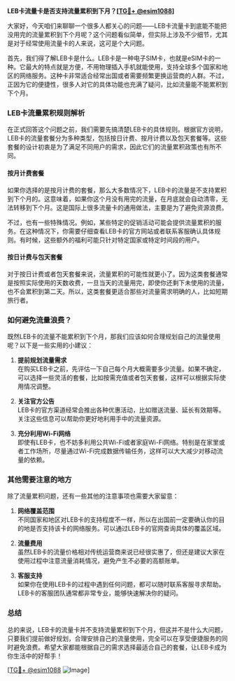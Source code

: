 **LEB卡流量卡是否支持流量累积到下月？[[TG💪+ @esim1088](https://t.me/s/esim1088)]**

大家好，今天咱们来聊聊一个很多人都关心的问题——LEB卡流量卡到底能不能把没用完的流量累积到下个月呢？这个问题看似简单，但实际上涉及不少细节，尤其是对于经常使用流量卡的人来说，这可是个大问题。

首先，我们得了解LEB卡是什么。LEB卡是一种电子SIM卡，也就是eSIM卡的一种。它最大的特点就是方便，不用物理插入手机就能使用，支持全球多个国家和地区的网络服务。这种卡非常适合经常出国或者需要频繁更换运营商的人群。不过，正因为它的便捷性，很多人对它的具体功能也充满了疑问，比如流量能不能累积到下个月。

### **LEB卡流量累积规则解析**

在正式回答这个问题之前，我们需要先搞清楚LEB卡的具体规则。根据官方说明，LEB卡的流量套餐分为多种类型，包括按日计费、按月计费以及包天套餐等。这些套餐的设计初衷是为了满足不同用户的需求，因此它们的流量累积政策也有所不同。

#### **按月计费套餐**
如果你选择的是按月计费的套餐，那么大多数情况下，LEB卡的流量是不支持累积到下个月的。这意味着，如果你这个月没有用完的流量，在月底就会自动清零，无法转移到下个月。这是国际上很多流量卡的通用做法，主要是为了避免资源浪费。

不过，也有一些特殊情况。例如，某些特定的促销活动可能会提供流量累积的服务。在这种情况下，你需要仔细查看LEB卡的官方网站或者联系客服确认具体规则。有时候，这些额外的福利可能只针对特定国家或特定时间段的用户。

#### **按日计费与包天套餐**
对于按日计费或者包天套餐来说，流量累积的可能性就更小了。因为这类套餐通常是按照实际使用的天数收费，一旦当天的流量用完，即使你还剩下未使用的流量，也不会累积到第二天。所以，这类套餐更适合那些对流量需求明确的人，比如短期旅行者。

### **如何避免流量浪费？**

既然LEB卡的流量不能累积到下个月，那我们应该如何合理规划自己的流量使用呢？以下是一些实用的小建议：

1. **提前规划流量需求**  
   在购买LEB卡之前，先评估一下自己每个月大概需要多少流量。如果不确定，可以选择一些灵活的套餐，比如按需充值或者包天套餐，这样可以根据实际使用情况调整。

2. **关注官方公告**  
   LEB卡的官方渠道经常会推出各种优惠活动，比如赠送流量、延长有效期等。关注这些信息可以帮助你更好地利用手中的流量资源。

3. **充分利用Wi-Fi网络**  
   即使有LEB卡，也不妨多利用公共Wi-Fi或者家庭Wi-Fi网络。特别是在家里或者工作场所，尽量通过Wi-Fi完成数据传输任务，这样可以大大减少对移动流量的依赖。

### **其他需要注意的地方**

除了流量累积问题，还有一些其他的注意事项也需要大家留意：

1. **网络覆盖范围**  
   不同国家和地区对LEB卡的支持程度不一样，所以在出国前一定要确认你的目的地是否支持该卡的网络服务。可以通过LEB卡的官网查询具体的覆盖区域。

2. **流量费用**  
   虽然LEB卡的流量价格相对传统运营商来说已经很实惠了，但还是建议大家在使用过程中注意流量消耗情况，避免产生不必要的高额账单。

3. **客服支持**  
   如果你在使用LEB卡的过程中遇到任何问题，都可以随时联系客服寻求帮助。LEB卡的客服团队通常都非常专业，能够快速解决你的疑问。

### **总结**

总的来说，LEB卡的流量卡并不支持流量累积到下个月，但这并不是什么大问题，只要我们提前做好规划，合理安排自己的流量使用，完全可以在享受便捷服务的同时避免浪费。希望大家都能根据自己的需求选择最适合自己的套餐，让LEB卡成为你生活中的好帮手！

[[TG💪+ @esim1088](https://t.me/s/esim1088) ![Image](https://i.postimg.cc/4NQfJmqS/Snipaste-2025-05-13-00-14-12.png)]
